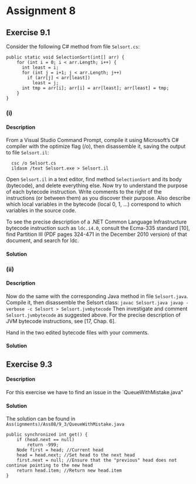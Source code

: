 # Assignment 8

## Exercise 9.1

Consider the following C# method from file `Selsort.cs`:
```
public static void SelectionSort(int[] arr) {
    for (int i = 0; i < arr.Length; i++) {
      int least = i;
      for (int j = i+1; j < arr.Length; j++)
        if (arr[j] < arr[least])
          least = j;
      int tmp = arr[i]; arr[i] = arr[least]; arr[least] = tmp;
    }
}
```

### (i) 
#### Description
From a Visual Studio Command Prompt, compile it using Microsoft’s C# compiler with the optimize flag (/o), then disassemble it, saving the output to file `Selsort.il`:
```
  csc /o Selsort.cs
  ildasm /text Selsort.exe > Selsort.il
```
Open `Selsort.il` in a text editor, find method `SelectionSort` and its body (bytecode), and delete everything else. Now try to understand the purpose of each bytecode instruction. Write comments to the right of the instructions (or between them) as you discover their purpose. Also describe which local variables in the bytecode (local 0, 1, ...) correspond to which variables in the source code.

To see the precise description of a .NET Common Language Infrastructure bytecode instruction such as `ldc.i4.0`, consult the Ecma-335 standard [10], find Partition III (PDF pages 324-471 in the December 2010 version) of that document, and search for ldc.

#### Solution


### (ii) 
#### Description
Now do the same with the corresponding Java method in file `Selsort.java`. Compile it, then disassemble the Selsort class:
``
  javac Selsort.java
  javap -verbose -c Selsort > Selsort.jvmbytecode
``
Then investigate and comment `Selsort.jvmbytecode` as suggested above. For the precise description of JVM bytecode instructions, see [17, Chap. 6].

Hand in the two edited bytecode files with your comments.

#### Solution


## Exercise 9.3

#### Description
For this exercise we have to find an issue in the `QueueWithMistake.java"

#### Solution

The solution can be found in `Ass(ignments)/Ass08/9_3/QueueWithMistake.java`
```
public synchronized int get() {
    if (head.next == null)
        return -999;
    Node first = head; //Current head
    head = head.next; //Set head to the next head
    first.next = null; //Ensure that the "previous" head does not continue pointing to the new head
    return head.item; //Return new head.item
}
```
